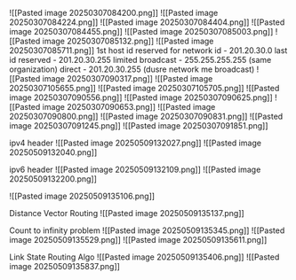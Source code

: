 ![[Pasted image 20250307084200.png]]
![[Pasted image 20250307084224.png]]
![[Pasted image 20250307084404.png]]
![[Pasted image 20250307084455.png]]
![[Pasted image 20250307085003.png]]
![[Pasted image 20250307085132.png]]
![[Pasted image 20250307085711.png]]
1st host id reserved for network id - 201.20.30.0
last id reserved - 201.20.30.255
limited broadcast - 255.255.255.255 (same organization)
direct - 201.20.30.255 (dusre network me broadcast)
![[Pasted image 20250307090317.png]]
![[Pasted image 20250307105655.png]]
![[Pasted image 20250307105705.png]]
![[Pasted image 20250307090556.png]]
![[Pasted image 20250307090625.png]]
![[Pasted image 20250307090653.png]]
![[Pasted image 20250307090800.png]]
![[Pasted image 20250307090831.png]]
![[Pasted image 20250307091245.png]]
![[Pasted image 20250307091851.png]]

ipv4 header
![[Pasted image 20250509132027.png]]
![[Pasted image 20250509132040.png]]

ipv6 header
![[Pasted image 20250509132109.png]]
![[Pasted image 20250509132200.png]]

![[Pasted image 20250509135106.png]]

Distance Vector Routing
![[Pasted image 20250509135137.png]]

Count to infinity problem
![[Pasted image 20250509135345.png]]
![[Pasted image 20250509135529.png]]
![[Pasted image 20250509135611.png]]

Link State Routing Algo
![[Pasted image 20250509135406.png]]
![[Pasted image 20250509135837.png]]
